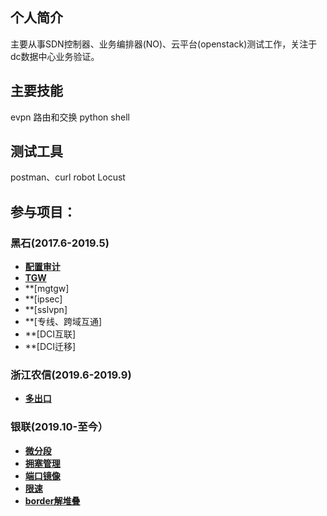 ## 个人简介
主要从事SDN控制器、业务编排器(NO)、云平台(openstack)测试工作，关注于dc数据中心业务验证。

## 主要技能
evpn
路由和交换
python
shell

## 测试工具
postman、curl
robot
Locust

## 参与项目：
### 黑石(2017.6-2019.5)
* **[配置审计](./配置审计.md)**  
* **[TGW](./TGW.md)**  
* **[mgtgw]
* **[ipsec]
* **[sslvpn]
* **[专线、跨域互通]
* **[DCI互联]
* **[DCI迁移]
### 浙江农信(2019.6-2019.9)
* **[多出口](./多出口.md)**
### 银联(2019.10-至今）
* **[微分段](./微分段.md)**  
* **[拥塞管理](./拥塞管理.md)**  
* **[端口镜像](./端口镜像.md)**  
* **[限速](./限速.md)**  
* **[border解堆叠](./border解堆叠.md)**  
